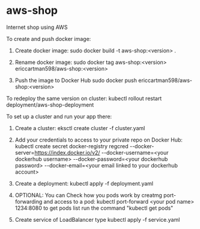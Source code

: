 # aws-shop
Internet shop using AWS

To create and push docker image:
1. Create docker image:
sudo docker build -t aws-shop:&lt;version&gt; .

2. Rename docker image:
sudo docker tag aws-shop:&lt;version&gt; ericcartman598/aws-shop:&lt;version&gt;

3. Push the image to Docker Hub
sudo docker push ericcartman598/aws-shop:&lt;version&gt;

To redeploy the same version on cluster: 
kubectl rollout restart deployment/aws-shop-deployment

To set up a cluster and run your app there:
1. Create a cluster:
eksctl create cluster -f cluster.yaml

2. Add your credentials to access to your private repo on Docker Hub:
kubectl create secret docker-registry regcred --docker-server=https://index.docker.io/v2/ --docker-username=&lt;your 
dockerhub username&gt; --docker-password=&lt;your dockerhub password&gt; --docker-email=&lt;your email linked to your dockerhub account&gt;

3. Create a deployment:
kubectl apply -f deployment.yaml

4. OPTIONAL: You can Сheck how you pods work by creatmg port-forwarding and access to a pod:
kubectl port-forward &lt;your pod name&gt; 1234:8080
to get pods list run the command "kubectl get pods"

5. Create service of LoadBalancer type
kubectl apply -f service.yaml
